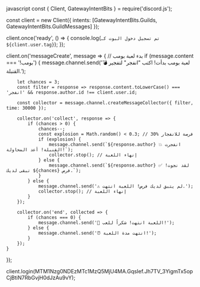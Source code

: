 javascript
const { Client, GatewayIntentBits } = require('discord.js');

const client = new Client({ intents: [GatewayIntentBits.Guilds, GatewayIntentBits.GuildMessages] });

client.once('ready', () => {
    console.log(`تم تسجيل دخول البوت كـ ${client.user.tag}`);
});

client.on('messageCreate', message => {
    // بدء لعبة بومب
    if (message.content === '!بومب') {
        message.channel.send('💣 لعبة بومب بدأت! اكتب "انفجر" لتفجير القنبلة.');

        let chances = 3;
        const filter = response => response.content.toLowerCase() === 'انفجر' && response.author.id !== client.user.id;

        const collector = message.channel.createMessageCollector({ filter, time: 30000 });

        collector.on('collect', response => {
            if (chances > 0) {
                chances--;
                const explosion = Math.random() < 0.3; // 30% فرصة للانفجار
                if (explosion) {
                    message.channel.send(`${response.author} 💥 انفجرت القنبلة! أعد المحاولة!`);
                    collector.stop(); // إنهاء اللعبة
                } else {
                    message.channel.send(`${response.author} ✅ لقد نجوت! تبقى لديك ${chances} فرص.`);
                }
            } else {
                message.channel.send('⚠️ لم يتبق لديك فرص! اللعبة انتهت.');
                collector.stop(); // إنهاء اللعبة
            }
        });

        collector.on('end', collected => {
            if (chances === 0) {
                message.channel.send('🏁 اللعبة انتهت! شكراً للعب!');
            } else {
                message.channel.send('⏰ انتهت مدة اللعبة!');
            }
        });
    }
});

client.login(MTM1Nzg0NDEzMTc1MzQ5MjU4MA.GqsIef.Jh7TV_3YigmTx5opCjBtiN7RbGvjH0dJzAu9vY);
